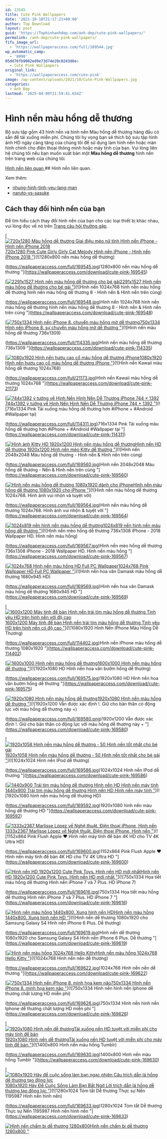 ```yaml
---
id: 13545
title: Cute Pink Wallpapers
date: '2021-10-18T21:17:21+00:00'
author: Top Download
layout: post
guid: 'https://Tophinhanhdep.com/anh-dep/cute-pink-wallpapers/'
permalink: /anh-dep/cute-pink-wallpapers/
fifu_image_url:
  - 'https://wallpaperaccess.com/full/169544.jpg'
wp_automatic_camp:
  - '8098'
05dd76fb9002ed9e73d74e20c0243d6e:
  - Cute Pink Wallpapers
original_link:
  - 'https://wallpaperaccess.com/cute-pink'
image: /wp-content/uploads/2021/10/Cute-Pink-Wallpapers.jpg
categories:
  - Ảnh Đẹp
lastmod: '2025-04-09T21:59:41.654Z'
---
```

# Hình nền màu hồng dễ thương

Bộ sưu tập gồm 43 hình nền và hình nền Màu hồng dễ thương hàng đầu có sẵn để tải xuống miễn phí. Chúng tôi hy vọng bạn sẽ thích bộ sưu tập hình ảnh HD ngày càng tăng của chúng tôi để sử dụng làm hình nền hoặc màn hình chính cho điện thoại thông minh hoặc máy tính của bạn. Vui lòng liên hệ chúng tôi nếu bạn muốn xuất bản một **Màu hồng dễ thương** hình nền trên trang web của chúng tôi.

[Hình nền liên quan ](#related) ## Hình nền liên quan.

   
 Xem thêm:

   
- [nhung-hinh-tinh-yeu-lang-man](https://tophinhanhdep.com/anh-tinh-yeu/nhung-hinh-tinh-yeu-lang-man/)
- [naruto-vs-sasuke](https://tophinhanhdep.com/anh-naruto/naruto-vs-sasuke/)

## Cách thay đổi hình nền của bạn

Để tìm hiểu cách thay đổi hình nền của bạn cho các loại thiết bị khác nhau, vui lòng đọc về nó trên [Trang câu hỏi thường gặp](https://tophinhanhdep.com/faq/).

  
[[![720x1280 Màu hồng dễ thương Giai điệu mèo nữ tính Hình nền iPhone - Hình nền iPhone 2018](https://wallpaperaccess.com/full/169544.jpg)720x1280 Pink Cute Girly Girly Cat Melody Hình nền iPhone - Hình nền iPhone 2018 "](https://wallpaperaccess.com/download/cute-pink-169544)](![1280x800 nền màu hồng dễ thương)

(https://wallpaperaccess.com/full/169545.jpg)1280x800 nền màu hồng dễ thương "](https://wallpaperaccess.com/download/cute-pink-169545)

[[![2291x1527 Hình nền màu hồng dễ thương cho bé gái](https://wallpaperaccess.com/full/114365.jpg)2291x1527 Hình nền màu hồng dễ thương cho bé gái "](https://wallpaperaccess.com/download/cute-pink-114365)](![Hình nền 1024x768 hình nền màu hồng dễ thương hình nền màu hồng dễ thương 8 - Hình nền & Hình nền trên cùng)

(https://wallpaperaccess.com/full/169548.jpg)Hình nền 1024x768 hình nền màu hồng dễ thương hình nền màu hồng dễ thương 8 - Hình nền &amp; Hình nền trên cùng "](https://wallpaperaccess.com/download/cute-pink-169548)

[[![750x1334 Hình nền iPhone 8.  chuyển màu hồng mờ dễ thương](https://wallpaperaccess.com/full/169549.jpg)750x1334 Hình nền iPhone 8. sự chuyển màu hồng mờ dễ thương "](https://wallpaperaccess.com/download/cute-pink-169549)](![Hình nền màu hồng dễ thương 736x1309)

(https://wallpaperaccess.com/full/114335.jpg)Hình nền màu hồng dễ thương 736x1309 "](https://wallpaperaccess.com/download/cute-pink-114335)

[[![1080x1920 Hình nền hươu cao cổ màu hồng dễ thương iPhone](https://wallpaperaccess.com/full/114399.jpg)1080x1920 Hình nền hươu cao cổ màu hồng dễ thương iPhone "](https://wallpaperaccess.com/download/cute-pink-114399)](![Hình nền Kawaii màu hồng dễ thương 1024x768)

(https://wallpaperaccess.com/full/21173.jpg)Hình nền Kawaii màu hồng dễ thương 1024x768 "](https://wallpaperaccess.com/download/cute-pink-21173)

[[![744x1392 ý tưởng về Hình Nền Hình Nền Dễ Thương iPhone 744 × 1392](https://wallpaperaccess.com/full/169553.jpg)744x1392 ý tưởng về Hình Nền Hình Nền Dễ Thương iPhone 744 × 1392 "](https://wallpaperaccess.com/download/cute-pink-169553)](![716x1334 Pink Tải xuống màu hồng dễ thương hơn #iPhone + #Android #Wallpaper tại)

(https://wallpaperaccess.com/full/114311.jpg)716x1334 Pink Tải xuống màu hồng dễ thương hơn #iPhone + #Android #Wallpaper tại "](https://wallpaperaccess.com/download/cute-pink-114311)

[[![Hình ảnh Kitty HD 1920x1200 Hình nền màu hồng dễ thương](https://wallpaperaccess.com/full/169555.jpg)Hình nền HD dễ thương 1920x1200 Hình nền mèo Kitty dễ thương "](https://wallpaperaccess.com/download/cute-pink-169555)](![Hình nền 2048x2048 Màu hồng dễ thương - Hình nền & Hình nền trên cùng)

(https://wallpaperaccess.com/full/169560.jpg)Hình nền 2048x2048 Màu hồng dễ thương - Nền &amp; Hình nền trên cùng "](https://wallpaperaccess.com/download/cute-pink-169560)

[[![Hình nền màu hồng dễ thương 1080x1920 dành cho iPhone](https://wallpaperaccess.com/full/169562.jpg)Hình nền màu hồng dễ thương 1080x1920 cho iPhone "](https://wallpaperaccess.com/download/cute-pink-169562)](![Hình nền màu hồng dễ thương 1024x768.  Hình ảnh vui nhộn và tuyệt vời)

(https://wallpaperaccess.com/full/169564.jpg)Hình nền màu hồng dễ thương 1024x768. Hình ảnh vui nhộn &amp; tuyệt vời "](https://wallpaperaccess.com/download/cute-pink-169564)

[[![1024x819 nền hình nền màu hồng dễ thương](https://wallpaperaccess.com/full/169565.jpg)1024x819 nền hình nền màu hồng dễ thương "](https://wallpaperaccess.com/download/cute-pink-169565)](![Hình nền mèo hồng dễ thương 736x1308 iPhone - 2018 Wallpaper HD.  Hình nền màu hồng)

(https://wallpaperaccess.com/full/169567.jpg)Hình nền mèo hồng dễ thương 736x1308 iPhone - 2018 Wallpaper HD. Hình nền màu hồng "](https://wallpaperaccess.com/download/cute-pink-169567)

[[![1024x768 Hình nền màu hồng HD Full PC Wallpaper](https://wallpaperaccess.com/full/169568.gif)1024x768 Pink Wallpaper HD Full PC Wallpaper "](https://wallpaperaccess.com/download/cute-pink-169568)](![Hình nền hoa văn Damask màu hồng dễ thương 1680x945 HD)

(https://wallpaperaccess.com/full/169569.jpg)Hình nền hoa văn Damask màu hồng dễ thương 1680x945 HD "](https://wallpaperaccess.com/download/cute-pink-169569)

[[![1600x1200 Máy tính để bàn Hình nền trái tim màu hồng dễ thương Tình yêu HD trên hình nền với độ cao](https://wallpaperaccess.com/full/169571.jpg)1600x1200 Máy tính để bàn Hình nền trái tim màu hồng dễ thương Tình yêu HD trên hình nền có độ cao "](https://wallpaperaccess.com/download/cute-pink-169571)](![1080x1920 Hình Nền iPhone Màu Hồng Dễ Thương)

(https://wallpaperaccess.com/full/114402.jpg)Hình nền iPhone màu hồng dễ thương 1080x1920 "](https://wallpaperaccess.com/download/cute-pink-114402)

[[![1600x1000 Hình nền màu hồng dễ thương](https://wallpaperaccess.com/full/169574.jpg)1600x1000 Hình nền màu hồng dễ thương "](https://wallpaperaccess.com/download/cute-pink-169574)](![1920x1080 HD Hình nền hoa văn bướm hồng dễ thương)

(https://wallpaperaccess.com/full/169575.jpg)1920x1080 HD Hình nền hoa văn bướm hồng dễ thương "](https://wallpaperaccess.com/download/cute-pink-169575)

[[![1920x1080 Hình nền màu hồng dễ thương](https://wallpaperaccess.com/full/169576.jpg)1920x1080 Hình nền màu hồng dễ thương "](https://wallpaperaccess.com/download/cute-pink-169576)](![1920x1200 Vẫn được xác định !.  Giữ cho bản thân có động lực với màu hồng dễ thương này +)

(https://wallpaperaccess.com/full/169580.png)1920x1200 Vẫn được xác định !. Giữ cho bản thân có động lực với màu hồng dễ thương này + "](https://wallpaperaccess.com/download/cute-pink-169580)

[[![1920x1058 Hình nền màu hồng dễ thương - 50 Hình nền tốt nhất cho bé gái](https://wallpaperaccess.com/full/114312.jpg)1920x1058 Hình nền màu hồng dễ thương - 50 Hình nền tốt nhất cho bé gái "](https://wallpaperaccess.com/download/cute-pink-114312)](![1024x1024 Hình nền IPod dễ thương)

(https://wallpaperaccess.com/full/169586.jpg)1024x1024 Hình nền IPod dễ thương "](https://wallpaperaccess.com/download/cute-pink-169586)

[[![1440x900 Trái tim màu hồng dễ thương Hình nền HD Hình nền máy tính](https://wallpaperaccess.com/full/169587.jpg)1440x900 Trái tim màu hồng dễ thương Hình nền HD Hình nền máy tính "](https://wallpaperaccess.com/download/cute-pink-169587)](![1920x1080 hình nền màu hồng dễ thương HD)

(https://wallpaperaccess.com/full/169592.jpg)1920x1080 hình nền màu hồng dễ thương HD "](https://wallpaperaccess.com/download/cute-pink-169592)

[[![1333x2367 Marlisse López về Nghệ thuật.  Điện thoại iPhone, Hình nền](https://wallpaperaccess.com/full/169599.jpg)1333x2367 Marlisse López về Nghệ thuật. Điện thoại iPhone, Hình nền "](https://wallpaperaccess.com/download/cute-pink-169599)](![1152x864 Pink Flush Apple ❤ Hình nền máy tính để bàn 4K HD cho TV 4K Ultra HD)

(https://wallpaperaccess.com/full/169600.jpg)1152x864 Pink Flush Apple ❤ Hình nền máy tính để bàn 4K HD cho TV 4K Ultra HD "](https://wallpaperaccess.com/download/cute-pink-169600)

[[![Hình nền HD 1920x1200 Cute Pink Toys.  Hình nền HD mới nhất](https://wallpaperaccess.com/full/169601.jpg)Hình nền HD 1920x1200 Cute Pink Toys. Hình nền HD mới nhất "](https://wallpaperaccess.com/download/cute-pink-169601)](![750x1334 Họa tiết màu hồng dễ thương Hình nền iPhone 7 và 7 Plus.  HD iPhone 7)

(https://wallpaperaccess.com/full/169616.jpg)750x1334 Họa tiết màu hồng dễ thương Hình nền iPhone 7 và 7 Plus. HD iPhone 7 "](https://wallpaperaccess.com/download/cute-pink-169616)

[[![Hình nền màu hồng 1440x800.  Xung hình nền HD](https://wallpaperaccess.com/full/169618.jpg)Hình nền màu hồng 1440x800. Xung hình nền HD "](https://wallpaperaccess.com/download/cute-pink-169618)](![Hình nền dễ thương 1080x1920 cho Samsung Galaxy S4 Hình nền iPhone 6 Plus.  Dễ thương)

(https://wallpaperaccess.com/full/169619.jpg)Hình nền dễ thương 1080x1920 cho Samsung Galaxy S4 Hình nền iPhone 6 Plus. Dễ thương "](https://wallpaperaccess.com/download/cute-pink-169619)

[[![Hình nền màu hồng 1024x768 Hello Kitty](https://wallpaperaccess.com/full/169620.jpg)Hình nền màu hồng 1024x768 Hello Kitty "](https://wallpaperaccess.com/download/cute-pink-169620)](![1024x768 Hình nền nền dễ thương)

(https://wallpaperaccess.com/full/169622.jpg)1024x768 Hình nền nền dễ thương "](https://wallpaperaccess.com/download/cute-pink-169622)

[[![750x1334 Hình nền iPhone 8.  minh họa kem não](https://wallpaperaccess.com/full/169623.jpg)750x1334 Hình nền iPhone 8. minh họa kem não "](https://wallpaperaccess.com/download/cute-pink-169623)](![750x1334 Hình nền hình nền Iphone dễ thương chất lượng HD miễn phí)

(https://wallpaperaccess.com/full/169626.jpg)750x1334 Hình nền hình nền Iphone dễ thương chất lượng HD miễn phí "](https://wallpaperaccess.com/download/cute-pink-169626)

[[![1920x1080 Hình nền dễ thươngTải xuống nền HD tuyệt vời miễn phí cho máy tính để bàn](https://wallpaperaccess.com/full/169627.jpg)1920x1080 Hình nền dễ thươngTải xuống nền HD tuyệt vời miễn phí cho máy tính để bàn "](https://wallpaperaccess.com/download/cute-pink-169627)](![1400x800 Hình nền màu hồng Tumblr)

(https://wallpaperaccess.com/full/169630.jpg)1400x800 Hình nền màu hồng Tumblr "](https://wallpaperaccess.com/download/cute-pink-169630)

[[![1080x1920 Hãy để cuộc sống làm bạn ngạc nhiên Câu trích dẫn lá hồng dễ thương tạo động lực](https://wallpaperaccess.com/full/169632.jpg)1080x1920 Hãy Để Cuộc Sống Làm Bạn Bất Ngờ Lời trích dẫn lá hồng dễ thương tạo động lực "](https://wallpaperaccess.com/download/cute-pink-169632)](![1280x1024 Tóm tắt Dễ thương Thực sự Nền 1195987 Hình nền hình nền)

(https://wallpaperaccess.com/full/169633.jpg)1280x1024 Tóm tắt Dễ thương Thực sự Nền 1195987 Hình nền hình nền "](https://wallpaperaccess.com/download/cute-pink-169633)

[![Hình nền chấm bi dễ thương 1280x800](https://wallpaperaccess.com/full/169644.jpg)Hình nền chấm bi dễ thương 1280x800 "](https://wallpaperaccess.com/download/cute-pink-169644)
